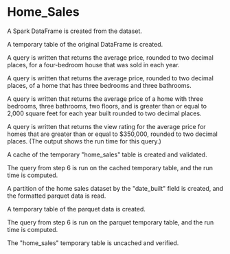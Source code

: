 # Home_Sales

A Spark DataFrame is created from the dataset. 

A temporary table of the original DataFrame is created. 

A query is written that returns the average price, rounded to two decimal places, for a four-bedroom house that was sold in each year. 

A query is written that returns the average price, rounded to two decimal places, of a home that has three bedrooms and three bathrooms. 

A query is written that returns the average price of a home with three bedrooms, three bathrooms, two floors, and is greater than or equal to 2,000 square feet for each year built rounded to two decimal places. 

A query is written that returns the view rating for the average price for homes that are greater than or equal to $350,000, rounded to two decimal places. (The output shows the run time for this query.) 

A cache of the temporary "home_sales" table is created and validated. 

The query from step 6 is run on the cached temporary table, and the run time is computed. 

A partition of the home sales dataset by the "date_built" field is created, and the formatted parquet data is read. 

A temporary table of the parquet data is created. 

The query from step 6 is run on the parquet temporary table, and the run time is computed. 

The "home_sales" temporary table is uncached and verified. 